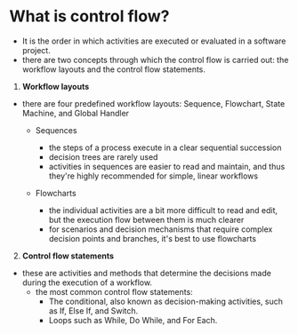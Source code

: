 # What is control flow?

- It is the order in which activities are executed or evaluated in a software project.
- there are two concepts through which the control flow is carried out: the workflow layouts and the control flow statements.

1. **Workflow layouts**
- there are four predefined workflow layouts: Sequence, Flowchart, State Machine, and Global Handler
	
	- Sequences
		- the steps of a process execute in a clear sequential succession
		- decision trees are rarely used
		- activities in sequences are easier to read and maintain, and thus they're highly recommended for simple, linear workflows
		
	- Flowcharts
		- the individual activities are a bit more difficult to read and edit, but the execution flow between them is much clearer
		- for scenarios and decision mechanisms that require complex decision points and branches, it's best to use flowcharts

2. **Control flow statements**
- these are activities and methods that determine the decisions made during the execution of a workflow. 
	- the most common control flow statements:
		- The conditional, also known as decision-making activities, such as If, Else If, and Switch.
		- Loops such as While, Do While, and For Each.

